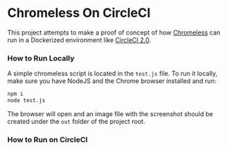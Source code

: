
# Chromeless On CircleCI

This project attempts to make a proof of concept of how [Chromeless](https://github.com/graphcool/chromeless) can run in a Dockerized environment like [CircleCI 2.0](https://circleci.com/docs/2.0/).


### How to Run Locally
A simple chromeless script is located in the `test.js` file. To run it locally, make sure you have NodeJS and the Chrome browser installed and run:

```sh
npm i
node test.js
```

The browser will open and an image file with the screenshot should be created under the `out` folder of the project root.


### How to Run on CircleCI

